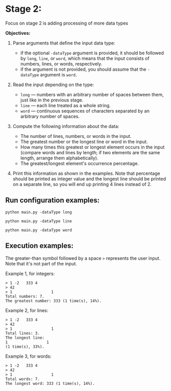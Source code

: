 # Stage 2:

Focus on stage 2 is adding processing of more data types

**Objectives:**

1. Parse arguments that define the input data type:
   - if the optional `-dataType` argument is provided, it should be followed by `long`, `line`, or `word`, which means that the input consists of numbers, lines, or words, respectively.
   - if the argument is not provided, you should assume that the `-dataType` argument is `word`.

2. Read the input depending on the type:
   - `long` — numbers with an arbitrary number of spaces between them, just like in the previous stage.
   - `line` — each line treated as a whole string.
   - `word` — continuous sequences of characters separated by an arbitrary number of spaces.

3. Compute the following information about the data:
   - The number of lines, numbers, or words in the input.
   - The greatest number or the longest line or word in the input.
   - How many times this greatest or longest element occurs in the input (compare words and lines by length; if two elements are the same length, arrange them alphabetically).
   - The greatest/longest element's occurrence percentage.

4. Print this information as shown in the examples. Note that percentage should be printed as integer value and the longest line should be printed on a separate line, so you will end up printing 4 lines instead of 2.


## Run configuration examples:

```
python main.py -dataType long
```

```
python main.py -dataType line
```

```
python main.py -dataType word
```

## Execution examples:

The greater-than symbol followed by a space `>` represents the user input. Note that it's not part of the input.

Example 1, for integers:

```
> 1 -2   333 4
> 42
> 1                 1
Total numbers: 7.
The greatest number: 333 (1 time(s), 14%).
```

Example 2, for lines:

```
> 1 -2   333 4
> 42
> 1                 1
Total lines: 3.
The longest line:
1                 1
(1 time(s), 33%).
```

Example 3, for words:

```
> 1 -2   333 4
> 42
> 1                 1
Total words: 7.
The longest word: 333 (1 time(s), 14%).
```

